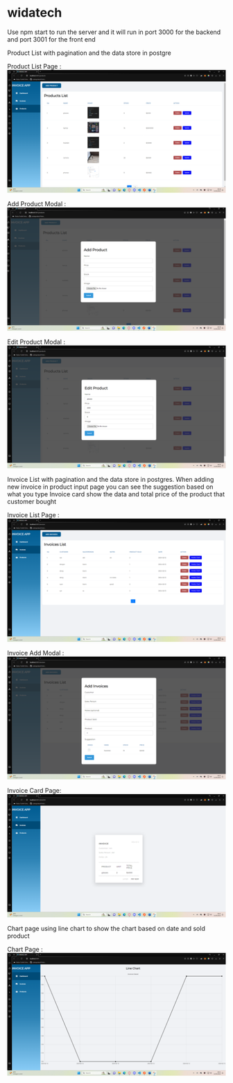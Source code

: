# widatech

Use npm start to run the server and it will run in port 3000 for the backend and port 3001 for the front end

Product List with pagination and the data store in postgre

Product List Page :
![Product](./images/product.png)

Add Product Modal :
![Add Product](./images/add%20product.png)

Edit Product Modal :
![Edit Product](./images/edit%20product.png)

Invoice List with pagination and the data store in postgres. 
When adding new invoice in product input page you can see the suggestion based on what you type
Invoice card show the data and total price of the product that customer bought

Invoice List Page :
![Invoice](./images/invoices%20list.png)

Invoice Add Modal :
![Add Invoice](./images/add%20invoice.png)

Invoice Card Page: 
![Invoice Card](./images/invoice%20card.png)

Chart page using line chart to show the chart based on date and sold product

Chart Page :
![Chart](./images/chart.png)